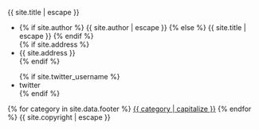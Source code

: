 <footer>
   <div class = 'flex'>
      <div class=" child quad">
        <p>{{ site.title | escape }}</p>
        <ul class="contact-list">
          <li>
            {% if site.author %}
              {{ site.author | escape }}
            {% else %}
              {{ site.title | escape }}
            {% endif %}
            </li>
            {% if site.address %}
            <li>{{ site.address }}</li>
            {% endif %}
        </ul>
      </div>
      <div class="child duo">
        <ul class="social-media-list">
          {% if site.twitter_username %}
          <li>
            twitter
          </li>
          {% endif %}
        </ul>
      </div>
      <div class="child quad">
      </div>
    </div>
    <div class="foot-links flex out">
      {% for category in site.data.footer %}
        <a class="child small flex" href="/{{  category | slugify}}/">{{ category | capitalize }}</a>
      {% endfor %}
        <span class = 'duo'>{{ site.copyright | escape }}</span>
    </div>
</footer>
